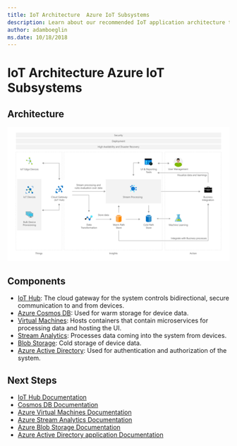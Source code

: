 ```yaml
---
title: IoT Architecture  Azure IoT Subsystems 
description: Learn about our recommended IoT application architecture that supports hybrid cloud and edge computing. A flowchart details how the subsystems function within the IoT application.
author: adamboeglin
ms.date: 10/18/2018
---
```

# IoT Architecture  Azure IoT Subsystems 

## Architecture
<img src="media/subsystems-and-crosscutting.svg" alt='architecture diagram' />

## Components
* [IoT Hub](href="http://azure.microsoft.com/services/iot-hub/): The cloud gateway for the system controls bidirectional, secure communication to and from devices.
* [Azure Cosmos DB](href="http://azure.microsoft.com/services/cosmos-db/): Used for warm storage for device data.
* [Virtual Machines](href="http://azure.microsoft.com/services/virtual-machines/): Hosts containers that contain microservices for processing data and hosting the UI.
* [Stream Analytics](href="http://azure.microsoft.com/services/stream-analytics/): Processes data coming into the system from devices.
* [Blob Storage](href="http://azure.microsoft.com/services/storage/blobs/): Cold storage of device data.
* [Azure Active Directory](href="http://azure.microsoft.com/services/active-directory/): Used for authentication and authorization of the system.

## Next Steps
* [IoT Hub Documentation](https://docs.microsoft.com/azure/iot-hub/)
* [Cosmos DB Documentation](https://docs.microsoft.com/azure/cosmos-db/)
* [Azure Virtual Machines Documentation](https://docs.microsoft.com/azure/virtual-machines/)
* [Azure Stream Analytics Documentation](https://docs.microsoft.com/azure/stream-analytics/)
* [Azure Blob Storage Documentation](https://docs.microsoft.com/azure/storage/)
* [Azure Active Directory application Documentation](https://docs.microsoft.com/azure/active-directory/)